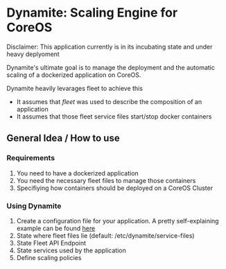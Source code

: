 # Dynamite: Scaling Engine for CoreOS
Disclaimer: This application currently is in its incubating state and under heavy deplyoment

Dynamite's ultimate goal is to manage the deployment and the automatic scaling of a dockerized application on CoreOS.

Dynamite heavily levarages fleet to achieve this
  * It assumes that *fleet* was used to describe the composition of an application
  * It assumes that those fleet service files start/stop docker containers 

 
## General Idea / How to use
### Requirements
1. You need to have a dockerized application
2. You need the necessary fleet files to manage those containers
 1. Specifiying how containers should be deployed on a CoreOS Cluster

### Using Dynamite
1. Create a configuration file for your application. A pretty self-explaining example can be found [here](https://github.com/sandorkan/dynamite/blob/master/dynamite/tests/TEST_CONFIG_FOLDER/config.yaml)
 1. State where fleet files lie (default: /etc/dynamite/service-files)
 2. State Fleet API Endpoint
 3. State services used by the application
 4. Define scaling policies